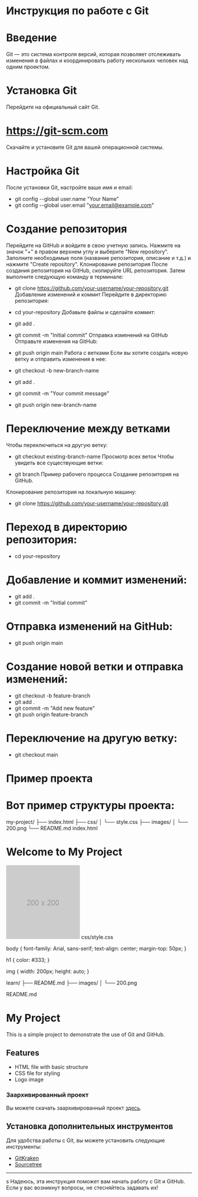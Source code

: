 # Инструкция по работе с Git
# Введение
Git — это система контроля версий, которая позволяет отслеживать изменения в файлах и координировать работу нескольких человек над одним проектом.

# Установка Git
Перейдите на официальный сайт Git.
# https://git-scm.com
Скачайте и установите Git для вашей операционной системы.
# Настройка Git
После установки Git, настройте ваше имя и email:


* git config --global user.name "Your Name"
* git config --global user.email "your.email@example.com"

# Создание репозитория

Перейдите на GitHub и войдите в свою учетную запись.
Нажмите на значок "+" в правом верхнем углу и выберите "New repository".
Заполните необходимые поля (название репозитория, описание и т.д.) и нажмите "Create repository".
Клонирование репозитория
После создания репозитория на GitHub, скопируйте URL репозитория. Затем выполните следующую команду в терминале:


* git clone https://github.com/your-username/your-repository.git
Добавление изменений и коммит
Перейдите в директорию репозитория:


* cd your-repository
Добавьте файлы и сделайте коммит:


* git add .
* git commit -m "Initial commit"
Отправка изменений на GitHub
Отправьте изменения на GitHub:


* git push origin main
Работа с ветками
Если вы хотите создать новую ветку и отправить изменения в нее:


* git checkout -b new-branch-name
* git add .
* git commit -m "Your commit message"
* git push origin new-branch-name

# Переключение между ветками

Чтобы переключиться на другую ветку:


* git checkout existing-branch-name
Просмотр всех веток
Чтобы увидеть все существующие ветки:


* git branch
Пример рабочего процесса
Создание репозитория на GitHub.

Клонирование репозитория на локальную машину:


* git clone https://github.com/your-username/your-repository.git
# Переход в директорию репозитория:


* cd your-repository
# Добавление и коммит изменений:


* git add .
* git commit -m "Initial commit"
# Отправка изменений на GitHub:


* git push origin main
# Создание новой ветки и отправка изменений:


* git checkout -b feature-branch
* git add .
* git commit -m "Add new feature"
* git push origin feature-branch
# Переключение на другую ветку:


* git checkout main
# Пример проекта
# Вот пример структуры проекта:


my-project/
├── index.html
├── css/
│   └── style.css
├── images/
│   └── 200.png
└── README.md
index.html

<!DOCTYPE html>
<html lang="en">
<head>
    <meta charset="UTF-8">
    <meta name="viewport" content="width=device-width, initial-scale=1.0">
    <title>My Project</title>
    <link rel="stylesheet" href="css/style.css">
</head>
<body>
    <h1>Welcome to My Project</h1>
    <img src="images/200.png" alt="Logo">
</body>
</html>
css/style.css

body {
    font-family: Arial, sans-serif;
    text-align: center;
    margin-top: 50px;
}

h1 {
    color: #333;
}

img {
    width: 200px;
    height: auto;
}

learn/
├── README.md
├── images/
│   └── 200.png


README.md

# My Project

This is a simple project to demonstrate the use of Git and GitHub.

## Features

- HTML file with basic structure
- CSS file for styling
- Logo image

### Заархивированный проект

Вы можете скачать заархивированный проект [здесь](https://example.com/my-project.zip).

## Установка дополнительных инструментов

Для удобства работы с Git, вы можете установить следующие инструменты:

- [GitKraken](https://www.gitkraken.com/)
- [Sourcetree](https://www.sourcetreeapp.com/)

---
s
Надеюсь, эта инструкция поможет вам начать работу с Git и GitHub. Если у вас возникнут вопросы, не стесняйтесь задавать их!